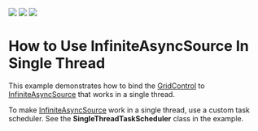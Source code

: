 <!-- default badges list -->
![](https://img.shields.io/endpoint?url=https://codecentral.devexpress.com/api/v1/VersionRange/253582825/20.1.1%2B)
[![](https://img.shields.io/badge/Open_in_DevExpress_Support_Center-FF7200?style=flat-square&logo=DevExpress&logoColor=white)](https://supportcenter.devexpress.com/ticket/details/T878651)
[![](https://img.shields.io/badge/📖_How_to_use_DevExpress_Examples-e9f6fc?style=flat-square)](https://docs.devexpress.com/GeneralInformation/403183)
<!-- default badges end -->
# How to Use InfiniteAsyncSource In Single Thread

This example demonstrates how to bind the [GridControl](http://docs.devexpress.com/WPF/DevExpress.Xpf.Grid.GridControl?v=20.1) to [InfiniteAsyncSource](http://docs.devexpress.com/WPF/DevExpress.Xpf.Data.InfiniteAsyncSource?v=20.1) that works in a single thread.

To make [InfiniteAsyncSource](http://docs.devexpress.com/WPF/DevExpress.Xpf.Data.InfiniteAsyncSource?v=20.1) work in a single thread, use a custom task scheduler. See the **SingleThreadTaskScheduler** class in the example.
